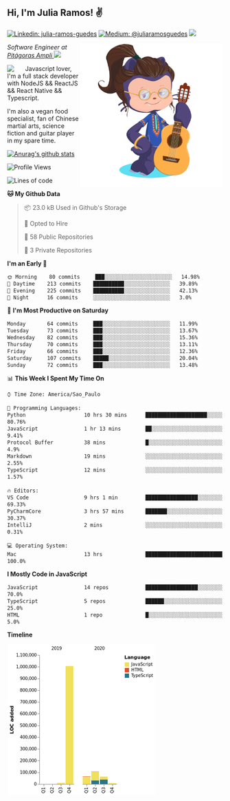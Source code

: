 <h2>Hi, I'm Julia Ramos! &#9996</h2>

[![Linkedin: julia-ramos-guedes](https://img.shields.io/badge/-Linkedin-blue?style=flat&logo=Linkedin&logoColor=white&link=https://www.linkedin.com/in/julia-ramos-guedes/)](https://www.linkedin.com/in/julia-ramos-guedes/)
[![Medium: @juliaramosguedes](https://img.shields.io/badge/-Medium-black?style=flat&logo=Medium&logoColor=white&link=https://medium.com/@juliaramosguedes/)](https://medium.com/@juliaramosguedes/)
![](https://medium.com/@juliaramosguedes/followers)

<!-- 
![Waka Readme](https://github.com/juliaramosguedes/juliaramosguedes/workflows/Waka%20Readme/badge.svg)

![GitHub followers](https://img.shields.io/github/followers/juliaramosguedes?label=Follow&style=for-the-badge&logo=Github&logoColor=white)

![Twitter Follow](https://img.shields.io/twitter/follow/juliaramosdev?label=Follow&style=for-the-badge)
<img src="https://icon-icons.com/icons2/2107/PNG/48/file_type_node_icon_130301.png" width="16px">
<img src="https://icon-icons.com/icons2/2108/PNG/48/react_icon_130845.png" width="16px"> 
 -->

<img align='right' src="https://github.com/juliaramosguedes/juliaramosguedes/blob/master/assets/octocat_julia.png?raw=true" width="335">
<p><em>Software Engineer at <a href="https://www.ampli.com.br/graduacao/vestibular/n">Pitágoras Ampli </a><img src="https://media.giphy.com/media/WUlplcMpOCEmTGBtBW/giphy.gif" width="30"> 
</em></p>


<img align='left' src="https://icon-icons.com/icons2/2108/PNG/48/javascript_icon_130900.png" width="42px"> <p>Javascript lover, I'm a full stack developer with NodeJS && ReactJS && React Native && Typescript.</p>
<p>I'm also a vegan food specialist, fan of Chinese martial arts, science fiction and guitar player in my spare time.</p>

[![Anurag's github stats](https://github-readme-stats.vercel.app/api?username=juliaramosguedes&hide=issues&count_private=true&show_icons=true&theme=dracula)](https://juliaramos.com.br)
<!-- 
<h3>Checkout some stats since 05/08/2020</h3>
 -->
 
<!--START_SECTION:waka-->
![Profile Views](http://img.shields.io/badge/Profile%20Views-0-blue)

![Lines of code](https://img.shields.io/badge/From%20Hello%20World%20I%27ve%20Written-2.6%20million%20lines%20of%20code-blue)

**🐱 My Github Data** 

> 📦 23.0 kB Used in Github's Storage 
 > 
> 💼 Opted to Hire
 > 
> 📜 58 Public Repositories
 > 
> 🔑 3 Private Repositories 

**I'm an Early 🐤** 

```text
🌞 Morning    80 commits     ███░░░░░░░░░░░░░░░░░░░░░░   14.98% 
🌆 Daytime    213 commits    ██████████░░░░░░░░░░░░░░░   39.89% 
🌃 Evening    225 commits    ██████████░░░░░░░░░░░░░░░   42.13% 
🌙 Night      16 commits     ░░░░░░░░░░░░░░░░░░░░░░░░░   3.0%

```
📅 **I'm Most Productive on Saturday** 

```text
Monday       64 commits     ███░░░░░░░░░░░░░░░░░░░░░░   11.99% 
Tuesday      73 commits     ███░░░░░░░░░░░░░░░░░░░░░░   13.67% 
Wednesday    82 commits     ███░░░░░░░░░░░░░░░░░░░░░░   15.36% 
Thursday     70 commits     ███░░░░░░░░░░░░░░░░░░░░░░   13.11% 
Friday       66 commits     ███░░░░░░░░░░░░░░░░░░░░░░   12.36% 
Saturday     107 commits    █████░░░░░░░░░░░░░░░░░░░░   20.04% 
Sunday       72 commits     ███░░░░░░░░░░░░░░░░░░░░░░   13.48%

```


📊 **This Week I Spent My Time On** 

```text
⌚︎ Time Zone: America/Sao_Paulo

💬 Programming Languages: 
Python                   10 hrs 30 mins      ████████████████████░░░░░   80.76% 
JavaScript               1 hr 13 mins        ██░░░░░░░░░░░░░░░░░░░░░░░   9.41% 
Protocol Buffer          38 mins             █░░░░░░░░░░░░░░░░░░░░░░░░   4.9% 
Markdown                 19 mins             ░░░░░░░░░░░░░░░░░░░░░░░░░   2.55% 
TypeScript               12 mins             ░░░░░░░░░░░░░░░░░░░░░░░░░   1.57%

🔥 Editors: 
VS Code                  9 hrs 1 min         █████████████████░░░░░░░░   69.33% 
PyCharmCore              3 hrs 57 mins       ███████░░░░░░░░░░░░░░░░░░   30.37% 
IntelliJ                 2 mins              ░░░░░░░░░░░░░░░░░░░░░░░░░   0.31%

💻 Operating System: 
Mac                      13 hrs              █████████████████████████   100.0%

```

**I Mostly Code in JavaScript** 

```text
JavaScript               14 repos            █████████████████░░░░░░░░   70.0% 
TypeScript               5 repos             ██████░░░░░░░░░░░░░░░░░░░   25.0% 
HTML                     1 repo              █░░░░░░░░░░░░░░░░░░░░░░░░   5.0%

```


**Timeline**

![Chart not found](https://raw.githubusercontent.com/juliaramosguedes/juliaramosguedes/master/charts/bar_graph.png) 


<!--END_SECTION:waka-->
